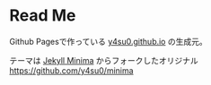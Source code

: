 # Read Me

Github Pagesで作っている [y4su0.github.io](https://y4su0.github.io) の生成元。

テーマは [Jekyll Minima](https://github.com/jekyll/minima) からフォークしたオリジナル https://github.com/y4su0/minima
